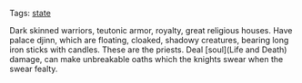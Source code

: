 Tags: [state](States)

Dark skinned warriors, teutonic armor, royalty, great religious houses. Have palace djinn, which are floating, cloaked, shadowy creatures, bearing long iron sticks with candles. These are the priests. Deal [soul](Life and Death) damage, can make unbreakable oaths which the knights swear when the swear fealty.